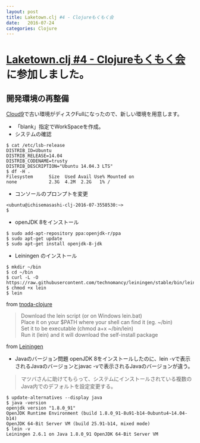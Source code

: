 ```yaml
---
layout: post
title: Laketown.clj #4 - Clojureもくもく会
date:   2016-07-24
categories: Clojure
---
```

# [Laketown.clj #4 - Clojureもくもく会](https://halake.doorkeeper.jp/events/47726)に参加しました。

## 開発環境の再整備

[Cloud9](https://c9.io/)で古い環境がディスクFullになったので、新しい環境を用意します。
- 「blank」指定でWorkSpaceを作成。
- システムの確認


```
$ cat /etc/lsb-release
DISTRIB_ID=Ubuntu
DISTRIB_RELEASE=14.04
DISTRIB_CODENAME=trusty
DISTRIB_DESCRIPTION="Ubuntu 14.04.3 LTS"
$ df -H .
Filesystem      Size  Used Avail Use% Mounted on
none            2.3G  4.2M  2.2G   1% /
```

- コンソールのプロンプトを変更

```
<ubuntu@ichisemasashi-clj-2016-07-3558530:~>
$
```

- openJDK 8をインストール

```
$ sudo add-apt-repository ppa:openjdk-r/ppa
$ sudo apt-get update
$ sudo apt-get install openjdk-8-jdk
```

- Leiningen のインストール

```
$ mkdir ~/bin
$ cd ~/bin
$ curl -L -O https://raw.githubusercontent.com/technomancy/leiningen/stable/bin/lein
$ chmod +x lein
$ lein
```
from [tnoda-clojure](http://tnoda-clojure.tumblr.com/post/111489802935/getting-started-with-clojure-1-installing-clojure-and-le)

> Download the lein script (or on Windows lein.bat)<br>
> Place it on your $PATH where your shell can find it (eg. ~/bin)<br>
> Set it to be executable (chmod a+x ~/bin/lein)<br>
> Run it (lein) and it will download the self-install package

from [Leiningen](http://leiningen.org/)

- Javaのバージョン問題
openJDK 8をインストールしたのに、lein -vで表示されるJavaのバージョンとjavac -vで表示されるJavaのバージョンが違う。
> マツバさんに助けてもらって、システムにインストールされている複数のJava内でのデフォルトを設定変更する。
```
$ update-alternatives --display java
$ java -version
openjdk version "1.8.0_91"
OpenJDK Runtime Environment (build 1.8.0_91-8u91-b14-0ubuntu4~14.04-b14)
OpenJDK 64-Bit Server VM (build 25.91-b14, mixed mode)
$ lein -v
Leiningen 2.6.1 on Java 1.8.0_91 OpenJDK 64-Bit Server VM
```
